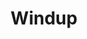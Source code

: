 ---
layout: "layouts/project.njk"
order: 2
title: "Windup"
language: React Native
desc: Mobile app design and development for figure skating music player app
type: App Development
large_image_url: "./projects/windup/windup@2x.png"
small_image_url: "./projects/windup/windup@1x.png"
local_image_url: "./windup@2x.png"
color: "#DDE8EF"
tags: mobile
---